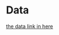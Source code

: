 # Data

[the data link in here](https://drive.google.com/file/d/1bW8FjMFvmrXLzIeO3B10UrQaTrA1jUrL/view?usp=sharing)
